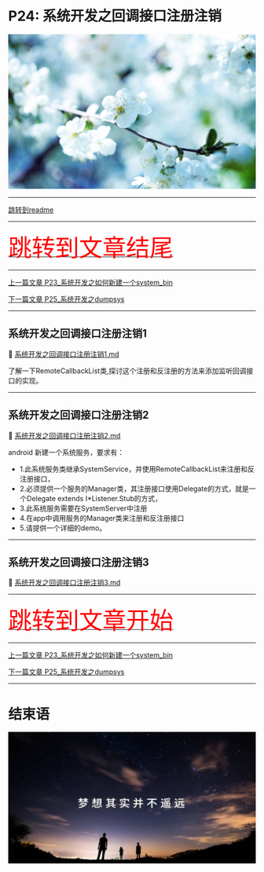 # P24: 系统开发之回调接口注册注销

<img src="../flower/flower_p24.png">

---

[跳转到readme](https://github.com/hfreeman2008/android_core_framework/blob/main/README-CN.md)

---

[<font face='黑体' color=#ff0000 size=40 >跳转到文章结尾</font>](#结束语)

---

[上一篇文章 P23_系统开发之如何新建一个system_bin](https://github.com/hfreeman2008/android_core_framework/blob/main/P23_%E7%B3%BB%E7%BB%9F%E5%BC%80%E5%8F%91%E4%B9%8B%E5%A6%82%E4%BD%95%E6%96%B0%E5%BB%BA%E4%B8%80%E4%B8%AAsystem_bin/%E7%B3%BB%E7%BB%9F%E5%BC%80%E5%8F%91%E4%B9%8B%E5%A6%82%E4%BD%95%E6%96%B0%E5%BB%BA%E4%B8%80%E4%B8%AAsystem_bin.md)



[下一篇文章 P25_系统开发之dumpsys](https://github.com/hfreeman2008/android_core_framework/blob/main/P25_%E7%B3%BB%E7%BB%9F%E5%BC%80%E5%8F%91%E4%B9%8Bdumpsys/%E7%B3%BB%E7%BB%9F%E5%BC%80%E5%8F%91%E4%B9%8Bdumpsys.md)


---



## 系统开发之回调接口注册注销1
🙏 [系统开发之回调接口注册注销1.md](./系统开发之回调接口注册注销1.md)

了解一下RemoteCallbackList类,探讨这个注册和反注册的方法来添加监听回调接口的实现。

---

## 系统开发之回调接口注册注销2
🙏 [系统开发之回调接口注册注销2.md](./系统开发之回调接口注册注销2.md)

android 新建一个系统服务，要求有：
- 1.此系统服务类继承SystemService，并使用RemoteCallbackList来注册和反注册接口，
- 2.必须提供一个服务的Manager类，其注册接口使用Delegate的方式，就是一个Delegate extends I*Listener.Stub的方式，
- 3.此系统服务需要在SystemServer中注册
- 4.在app中调用服务的Manager类来注册和反注册接口
- 5.请提供一个详细的demo。

---

## 系统开发之回调接口注册注销3
🙏 [系统开发之回调接口注册注销3.md](./系统开发之回调接口注册注销3.md)

---

[<font face='黑体' color=#ff0000 size=40 >跳转到文章开始</font>](#p24-系统开发之回调接口注册注销)


---

[上一篇文章 P23_系统开发之如何新建一个system_bin](https://github.com/hfreeman2008/android_core_framework/blob/main/P23_%E7%B3%BB%E7%BB%9F%E5%BC%80%E5%8F%91%E4%B9%8B%E5%A6%82%E4%BD%95%E6%96%B0%E5%BB%BA%E4%B8%80%E4%B8%AAsystem_bin/%E7%B3%BB%E7%BB%9F%E5%BC%80%E5%8F%91%E4%B9%8B%E5%A6%82%E4%BD%95%E6%96%B0%E5%BB%BA%E4%B8%80%E4%B8%AAsystem_bin.md)



[下一篇文章 P25_系统开发之dumpsys](https://github.com/hfreeman2008/android_core_framework/blob/main/P25_%E7%B3%BB%E7%BB%9F%E5%BC%80%E5%8F%91%E4%B9%8Bdumpsys/%E7%B3%BB%E7%BB%9F%E5%BC%80%E5%8F%91%E4%B9%8Bdumpsys.md)



---

# 结束语

<img src="../Images/end_001.png">
